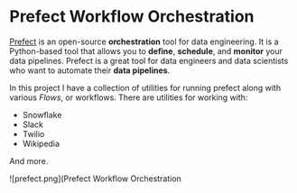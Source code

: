 # Prefect Workflow Orchestration

[Prefect](https://www.prefect.io) is an open-source **orchestration** tool for data engineering. It is a Python-based tool that allows you to **define**, **schedule**, and **monitor** your data pipelines. Prefect is a great tool for data engineers and data scientists who want to automate their **data pipelines**. 

In this project I have a collection of utilities for running prefect along with various *Flows*, or workflows. There are utilities for working with:

- Snowflake
- Slack
- Twilio
- Wikipedia

And more.  
 
![prefect.png](Prefect Workflow Orchestration
